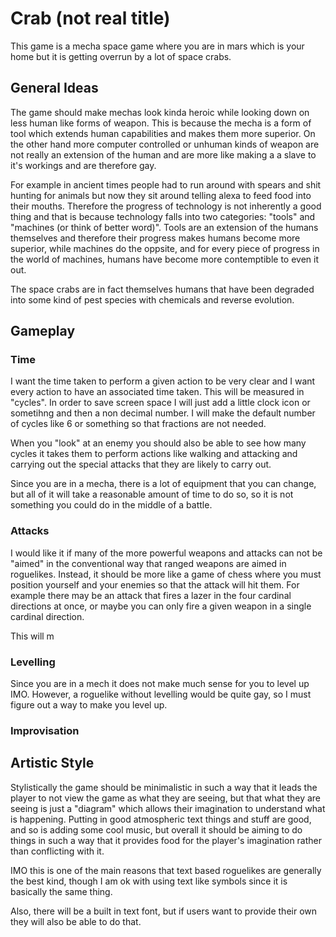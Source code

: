# Crab (not real title)
This game is a mecha space game where you are in mars which is your home but it is getting overrun by a lot of space
crabs.

## General Ideas
The game should make mechas look kinda heroic while looking down on less human like forms of weapon. This is because
the mecha is a form of tool which extends human capabilities and makes them more superior. On the other hand more
computer controlled or unhuman kinds of weapon are not really an extension of the human and are more like making a
a slave to it's workings and are therefore gay.

For example in ancient times people had to run around with spears and shit hunting for animals but now they sit around
telling alexa to feed food into their mouths. Therefore the progress of technology is not inherently a good thing and
that is because technology falls into two categories: "tools" and "machines (or think of better word)". Tools are an
extension of the humans themselves and therefore their progress makes humans become more superior, while machines do the
oppsite, and for every piece of progress in the world of machines, humans have become more contemptible to even it out.

The space crabs are in fact themselves humans that have been degraded into some kind of pest species with chemicals
and reverse evolution.

## Gameplay
### Time
I want the time taken to perform a given action to be very clear and I want every action to have an associated time
taken. This will be measured in "cycles". In order to save screen space I will just add a little clock icon or sometihng
and then a non decimal number. I will make the default number of cycles like 6 or something so that fractions are not
needed.

When you "look" at an enemy you should also be able to see how many cycles it takes them to perform actions like walking
and attacking and carrying out the special attacks that they are likely to carry out.

Since you are in a mecha, there is a lot of equipment that you can change, but all of it will take a reasonable amount
of time to do so, so it is not something you could do in the middle of a battle.

### Attacks
I would like it if many of the more powerful weapons and attacks can not be "aimed" in the conventional way that ranged
weapons are aimed in roguelikes. Instead, it should be more like a game of chess where you must position yourself and
your enemies so that the attack will hit them. For example there may be an attack that fires a lazer in the four
cardinal directions at once, or maybe you can only fire a given weapon in a single cardinal direction.

This will m

### Levelling
Since you are in a mech it does not make much sense for you to level up IMO. However, a roguelike without levelling
would be quite gay, so I must figure out a way to make you level up.

### Improvisation


## Artistic Style
Stylistically the game should be minimalistic in such a way that it leads the player to not view the game as what they
are seeing, but that what they are seeing is just a "diagram" which allows their imagination to understand what is
happening. Putting in good atmospheric text things and stuff are good, and so is adding some cool music, but overall it
should be aiming to do things in such a way that it provides food for the player's imagination rather than conflicting
with it.

IMO this is one of the main reasons that text based roguelikes are generally the best kind, though I am ok with using
text like symbols since it is basically the same thing.

Also, there will be a built in text font, but if users want to provide their own they will also be able to do that.
